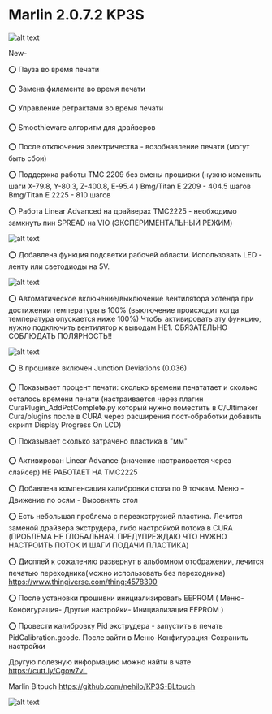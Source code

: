 # Marlin 2.0.7.2 KP3S
![alt text](https://github.com/nehilo/kp3s/blob/master/logo%20kp3s.png?raw=true)


New-

⭕️ Пауза во время печати

⭕️ Замена филамента во время печати

⭕️ Управление ретрактами во время печати

⭕️ Smoothieware алгоритм для драйверов

⭕️ После отключения электричества - возобнавление печати (могут быть сбои)

⭕️ Поддержка работы TMC 2209 без смены прошивки (нужно изменить шаги  X-79.8, Y-80.3, Z-400.8, E-95.4 ) 
Bmg/Titan E 2209 - 404.5 шагов
Bmg/Titan E 2225 - 810 шагов

⭕️ Работа Linear Advanced на драйверах TMC2225 - необходимо замкнуть пин SPREAD на VIO (ЭКСПЕРИМЕНТАЛЬНЫЙ РЕЖИМ)

![alt text](https://github.com/nehilo/KP3S/blob/master/photo_2020-12-16_16-32-35.jpg?raw=true)



⭕️ Добавлена функция подсветки рабочей области. Использовать LED - ленту или светодиоды на 5V. 

![alt text](https://github.com/nehilo/kp3s/blob/master/photo_2020-10-27_00-29-01.jpg?raw=true)

⭕️ Автоматическое включение/выключение вентилятора хотенда при достижении температуры в 100% (выключение происходит когда температура опускается ниже 100%) Чтобы активировать эту функцию, нужно подключить вентилятор к выводам HE1. ОБЯЗАТЕЛЬНО СОБЛЮДАТЬ ПОЛЯРНОСТЬ!!

![alt text](https://github.com/nehilo/kp3s/blob/master/photo_2020-10-13_15-37-47.jpg?raw=true)

⭕️ В прошивке включен Junction Deviations (0.036)

⭕️ Показывает процент печати: сколько времени печататает и сколько осталось времени печати (настраивается через плагин CuraPlugin_AddPctComplete.py который нужно поместить в C/Ultimaker Cura/plugins после в CURA через расширения пост-обработки добавить скрипт Display Progress On LCD)

⭕️ Показывает сколько затрачено пластика в "мм"

⭕️ Активирован Linear Advance (значение настраивается через слайсер) НЕ РАБОТАЕТ НА TMC2225

⭕️ Добавлена компенсация калибровки стола по 9 точкам. Меню - Движение по осям - Выровнять стол

⭕️ Есть небольшая проблема с переэкструзией пластика.  Лечится заменой драйвера экструдера, либо настройкой потока в CURA (ПРОБЛЕМА НЕ ГЛОБАЛЬНАЯ. ПРЕДУПРЕЖДАЮ ЧТО НУЖНО НАСТРОИТЬ ПОТОК И ШАГИ ПОДАЧИ ПЛАСТИКА)

⭕️ Дисплей к сожалению развернут в альбомном отображении, лечится печатью переходника(можно использовать без переходника) https://www.thingiverse.com/thing:4578390

⭕️ После установки прошивки инициализировать EEPROM ( Меню- Конфигурация- Другие настройки- Инициализация EEPROM )

⭕️ Провести калибровку Pid экструдера - запустить в печать PidCalibration.gcode. После зайти в Меню-Конфигурация-Сохранить настройки

Другую полезную информацию можно найти в чате  https://cutt.ly/Cgow7vL

Marlin Bltouch https://github.com/nehilo/KP3S-BLtouch

![alt text](https://github.com/nehilo/kp3s/blob/master/photo_2020-10-06_00-54-15.jpg?raw=true)
